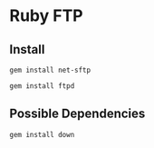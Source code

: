 # Ruby FTP

## Install

```
gem install net-sftp
````

```
gem install ftpd
```

## Possible Dependencies

```
gem install down
```